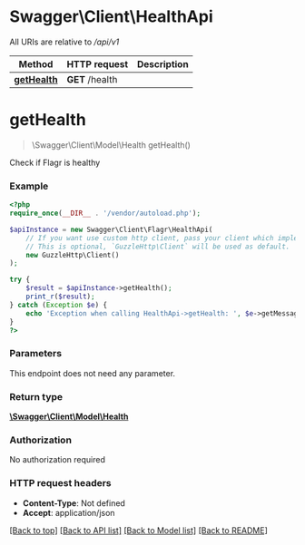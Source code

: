 # Swagger\Client\HealthApi

All URIs are relative to */api/v1*

Method | HTTP request | Description
------------- | ------------- | -------------
[**getHealth**](HealthApi.md#gethealth) | **GET** /health | 

# **getHealth**
> \Swagger\Client\Model\Health getHealth()



Check if Flagr is healthy

### Example
```php
<?php
require_once(__DIR__ . '/vendor/autoload.php');

$apiInstance = new Swagger\Client\Flagr\HealthApi(
    // If you want use custom http client, pass your client which implements `GuzzleHttp\ClientInterface`.
    // This is optional, `GuzzleHttp\Client` will be used as default.
    new GuzzleHttp\Client()
);

try {
    $result = $apiInstance->getHealth();
    print_r($result);
} catch (Exception $e) {
    echo 'Exception when calling HealthApi->getHealth: ', $e->getMessage(), PHP_EOL;
}
?>
```

### Parameters
This endpoint does not need any parameter.

### Return type

[**\Swagger\Client\Model\Health**](../Model/Health.md)

### Authorization

No authorization required

### HTTP request headers

 - **Content-Type**: Not defined
 - **Accept**: application/json

[[Back to top]](#) [[Back to API list]](../../README.md#documentation-for-api-endpoints) [[Back to Model list]](../../README.md#documentation-for-models) [[Back to README]](../../README.md)

